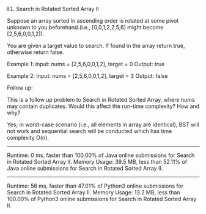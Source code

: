 81. Search in Rotated Sorted Array II

Suppose an array sorted in ascending order is rotated at some pivot unknown to you beforehand.(i.e., [0,0,1,2,2,5,6] might become [2,5,6,0,0,1,2]).

You are given a target value to search. If found in the array return true, otherwise return false.

Example 1:
Input: nums = [2,5,6,0,0,1,2], target = 0
Output: true

Example 2:
Input: nums = [2,5,6,0,0,1,2], target = 3
Output: false

Follow up:

This is a follow up problem to Search in Rotated Sorted Array, where nums may contain duplicates.
Would this affect the run-time complexity? How and why?

Yes; in worst-case scenario (i.e., all elements in array are identical), BST will not work and sequential search will be conducted which has time complexity O(n).

--------------------------------

Runtime: 0 ms, faster than 100.00% of Java online submissions for Search in Rotated Sorted Array II.
Memory Usage: 39.5 MB, less than 52.11% of Java online submissions for Search in Rotated Sorted Array II.

--------------------------------

Runtime: 56 ms, faster than 47.01% of Python3 online submissions for Search in Rotated Sorted Array II.
Memory Usage: 13.2 MB, less than 100.00% of Python3 online submissions for Search in Rotated Sorted Array II.
